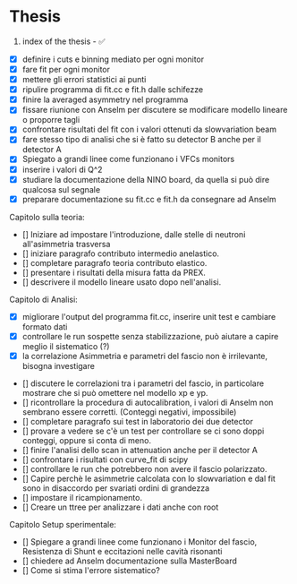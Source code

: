 # Thesis

1. index of the thesis - :white_check_mark:

- [x] definire i cuts e binning mediato per ogni monitor 
- [x] fare fit per ogni monitor
- [x] mettere gli errori statistici ai punti
- [x] ripulire programma di fit.cc e fit.h dalle schifezze
- [x] finire la averaged asymmetry nel programma
- [x] fissare riunione con Anselm per discutere se modificare modello lineare o proporre tagli 
- [x] confrontare risultati del fit con i valori ottenuti da slowvariation beam
- [x] fare stesso tipo di analisi che si è fatto su detector B anche per il detector A
- [x] Spiegato a grandi linee come funzionano i VFCs monitors
- [x] inserire i valori di Q^2
- [x] studiare la documentazione della NINO board, da quella si può dire qualcosa sul segnale
- [x] preparare documentazione su fit.cc e fit.h da consegnare ad Anselm

Capitolo sulla teoria:
- [] Iniziare ad impostare l'introduzione, dalle stelle di neutroni all'asimmetria trasversa
- [] iniziare paragrafo contributo intermedio anelastico.
- [] completare paragrafo teoria contributo elastico.
- [] presentare i risultati della misura fatta da PREX.
- [] descrivere il modello lineare usato dopo nell'analisi.

Capitolo di Analisi:
- [x] migliorare l'output del programma fit.cc, inserire unit test e cambiare formato dati
- [x] controllare le run sospette senza stabilizzazione, può aiutare a capire meglio il sistematico (?)
- [x] la correlazione Asimmetria e parametri del fascio non è irrilevante, bisogna investigare
- [] discutere le correlazioni tra i parametri del fascio, in particolare mostrare che si può omettere nel modello xp e yp.
- [] ricontrollare la procedura di autocalibration, i valori di Anselm non sembrano essere corretti. (Conteggi negativi, impossibile)
- [] completare paragrafo sui test in laboratorio dei due detector
- [] provare a vedere se c'è un test per controllare se ci sono doppi conteggi, oppure si conta di meno.
- [] finire l'analisi dello scan in attenuation anche per il detector A
- [] confrontare i risultati con curve_fit di scipy
- [] controllare le run che potrebbero non avere il fascio polarizzato.
- [] Capire perchè le asimmetrie calcolata con lo slowvariation e dal fit sono in disaccordo per svariati ordini di grandezza
- [] impostare il ricampionamento.
- [] Creare un ttree per analizzare i dati anche con root

Capitolo Setup sperimentale:
- [] Spiegare a grandi linee come funzionano i Monitor del fascio, Resistenza di Shunt e eccitazioni nelle cavità risonanti
- [] chiedere ad Anselm documentazione sulla MasterBoard
- [] Come si stima l'errore sistematico?

